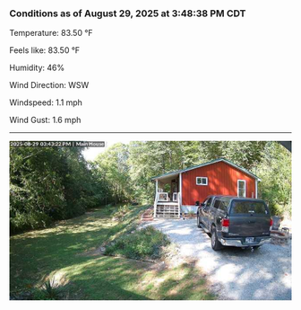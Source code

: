### Conditions as of August 29, 2025 at 3:48:38 PM CDT 

Temperature: 83.50 &deg;F

Feels like: 83.50 &deg;F

Humidity: 46%

Wind Direction: WSW

Windspeed: 1.1 mph

Wind Gust: 1.6 mph

---

<img src="./images/latest.jpeg"/>

